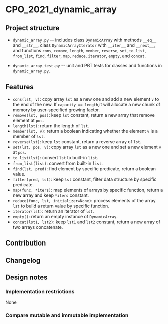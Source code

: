 # CPO_2021_dynamic_array

## Project structure

- `dynamic_array.py` -- includes class `DynamicArray` with methods `__eq__` and `__str__`,
  class `DynamicArrayIterator` with `__iter__` and `__next__`,
   and functions `cons`, `remove`, `length`, `member`, `reverse`, `set`,
   `to_list`, `from_list`,
   `find`, `filter`, `map`, `reduce`, `iterator`, `empty`, and `concat`.

- `dynamic_array_test.py` -- unit and PBT tests for classes and functions in `dynamic_array.py`.

## Features

- `cons(lst, v)`: copy array `lst` as a new one and add
  a new element `v` to the end of the new.
   If `capacity == length`,it will allocate a new chunk of memory
   by user-specified growing factor.
- `remove(lst, pos)`: keep `lst` constant, return a new array
  that remove element at `pos`.
- `length(lst)`: return the length of `lst`.
- `member(lst, v)`: return a boolean indicating whether
  the element `v` is a member of `lst`.
- `reverse(lst)`:  keep `lst` constant, return a reverse array of `lst`.
- `set(lst, pos, v)`: copy array `lst` as a new one and
  set a new element `v` at `pos`.
- `to_list(lst)`: convert `lst` to built-in `list`.
- `from_list(list)`: convert from built-in `list`.
- `find(lst, pred)`: find element by specific predicate, return a boolean value.
- `filter(pred, lst)`: keep `lst` constant, filter data structure by specific predicate.
- `map(func, *iters)`: map elements of arrays by specific function,
  return a new array and keep `*iters` constant.
- `reduce(func, lst, initializer=None)`: process elements of the array `lst` to
  build a return value by
   specific function.
- `iterator(lst)`: return an iterator of `lst`.
- `empty()`: return an empty instance of `DynamicArray`.
- `concat(lst1, lst2)`: keep `lst1` and `lst2` constant,
  return a new array of two arrays concatenate.

## Contribution

## Changelog

## Design notes

### Implementation restrictions

None

### Compare mutable and immutable implementation

